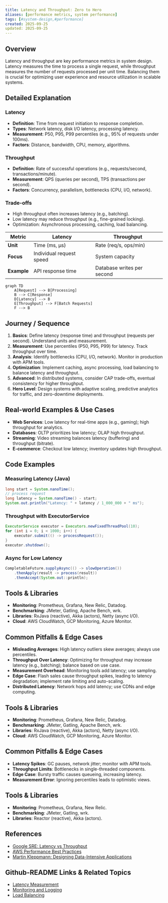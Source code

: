 ```yaml
---
title: Latency and Throughput: Zero to Hero
aliases: [performance metrics, system performance]
tags: [#system-design,#performance]
created: 2025-09-25
updated: 2025-09-25
---
```


## Overview

Latency and throughput are key performance metrics in system design. Latency measures the time to process a single request, while throughput measures the number of requests processed per unit time. Balancing them is crucial for optimizing user experience and resource utilization in scalable systems.

## Detailed Explanation

### Latency
- **Definition**: Time from request initiation to response completion.
- **Types**: Network latency, disk I/O latency, processing latency.
- **Measurement**: P50, P95, P99 percentiles (e.g., 95% of requests under 100ms).
- **Factors**: Distance, bandwidth, CPU, memory, algorithms.

### Throughput
- **Definition**: Rate of successful operations (e.g., requests/second, transactions/minute).
- **Measurement**: QPS (queries per second), TPS (transactions per second).
- **Factors**: Concurrency, parallelism, bottlenecks (CPU, I/O, network).

### Trade-offs
- High throughput often increases latency (e.g., batching).
- Low latency may reduce throughput (e.g., fine-grained locking).
- Optimization: Asynchronous processing, caching, load balancing.

| Metric       | Latency                          | Throughput                       |
|--------------|----------------------------------|----------------------------------|
| **Unit**    | Time (ms, μs)                   | Rate (req/s, ops/min)           |
| **Focus**   | Individual request speed        | System capacity                 |
| **Example**| API response time               | Database writes per second      |

```mermaid
graph TD
    A[Request] --> B[Processing]
    B --> C[Response]
    D[Latency] --> B
    E[Throughput] --> F[Batch Requests]
    F --> B
```

## Journey / Sequence

1. **Basics**: Define latency (response time) and throughput (requests per second). Understand units and measurement.
2. **Measurement**: Use percentiles (P50, P95, P99) for latency. Track throughput over time.
3. **Analysis**: Identify bottlenecks (CPU, I/O, network). Monitor in production with APM tools.
4. **Optimization**: Implement caching, async processing, load balancing to balance latency and throughput.
5. **Advanced**: In distributed systems, consider CAP trade-offs, eventual consistency for higher throughput.
6. **Hero Level**: Design systems with adaptive scaling, predictive analytics for traffic, and zero-downtime deployments.

## Real-world Examples & Use Cases

- **Web Services**: Low latency for real-time apps (e.g., gaming); high throughput for analytics.
- **Databases**: OLTP prioritizes low latency; OLAP high throughput.
- **Streaming**: Video streaming balances latency (buffering) and throughput (bitrate).
- **E-commerce**: Checkout low latency; inventory updates high throughput.

## Code Examples

### Measuring Latency (Java)
```java
long start = System.nanoTime();
// process request
long latency = System.nanoTime() - start;
System.out.println("Latency: " + latency / 1_000_000 + " ms");
```

### Throughput with ExecutorService
```java
ExecutorService executor = Executors.newFixedThreadPool(10);
for (int i = 0; i < 1000; i++) {
    executor.submit(() -> processRequest());
}
executor.shutdown();
```

### Async for Low Latency
```java
CompletableFuture.supplyAsync(() -> slowOperation())
    .thenApply(result -> process(result))
    .thenAccept(System.out::println);
```

## Tools & Libraries

- **Monitoring**: Prometheus, Grafana, New Relic, Datadog.
- **Benchmarking**: JMeter, Gatling, Apache Bench, wrk.
- **Libraries**: RxJava (reactive), Akka (actors), Netty (async I/O).
- **Cloud**: AWS CloudWatch, GCP Monitoring, Azure Monitor.

## Common Pitfalls & Edge Cases

- **Misleading Averages**: High latency outliers skew averages; always use percentiles.
- **Throughput Over Latency**: Optimizing for throughput may increase latency (e.g., batching); balance based on use case.
- **Measurement Overhead**: Monitoring tools add latency; use sampling.
- **Edge Case**: Flash sales cause throughput spikes, leading to latency degradation; implement rate limiting and auto-scaling.
- **Distributed Latency**: Network hops add latency; use CDNs and edge computing.

## Tools & Libraries

- **Monitoring**: Prometheus, Grafana, New Relic, Datadog.
- **Benchmarking**: JMeter, Gatling, Apache Bench, wrk.
- **Libraries**: RxJava (reactive), Akka (actors), Netty (async I/O).
- **Cloud**: AWS CloudWatch, GCP Monitoring, Azure Monitor.

## Common Pitfalls & Edge Cases

- **Latency Spikes**: GC pauses, network jitter; monitor with APM tools.
- **Throughput Limits**: Bottlenecks in single-threaded components.
- **Edge Case**: Bursty traffic causes queueing, increasing latency.
- **Measurement Error**: Ignoring percentiles leads to optimistic views.

## Tools & Libraries

- **Monitoring**: Prometheus, Grafana, New Relic.
- **Benchmarking**: JMeter, Gatling, wrk.
- **Libraries**: Reactor (reactive), Akka (actors).

## References

- [Google SRE: Latency vs Throughput](https://sre.google/sre-book/handling-overload/)
- [AWS Performance Best Practices](https://aws.amazon.com/architecture/well-architected/)
- [Martin Kleppmann: Designing Data-Intensive Applications](https://dataintensive.net/)

## Github-README Links & Related Topics

- [Latency Measurement](latency-measurement/)
- [Monitoring and Logging](monitoring-and-logging/)
- [Load Balancing](system-design/load-balancing-and-routing/)